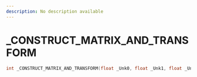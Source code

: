 ```yaml
---
description: No description available 
---
```


# _CONSTRUCT_MATRIX_AND_TRANSFORM

```cpp
int _CONSTRUCT_MATRIX_AND_TRANSFORM(float _Unk0, float _Unk1, float _Unk2, float _Unk3, float _Unk4, float _Unk5, int _Unk6, int _Unk7, int _Unk8, int _Unk9, int _Unk10);
```